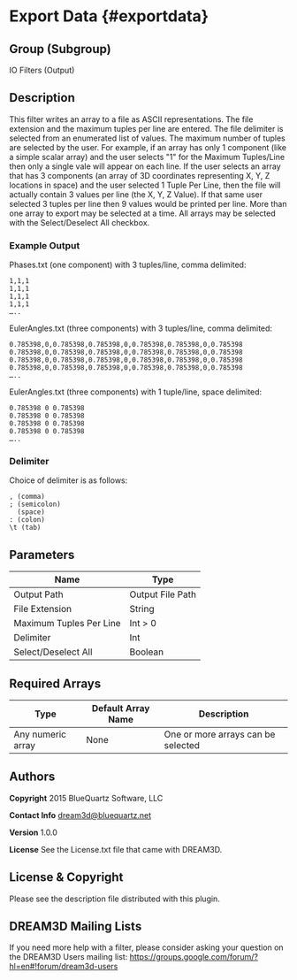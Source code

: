 Export Data {#exportdata}
=====

## Group (Subgroup) ##

IO Filters (Output)


## Description ##


This filter writes an array to a file as ASCII representations. The file extension and the
maximum tuples per line are entered. The file delimiter is selected from an enumerated
list of values. The maximum number of tuples are selected by the user. For example,
if an array has only 1 component (like a simple scalar array) and the user selects
"1" for the Maximum Tuples/Line then only a single vale will appear on each line.
If the user selects an array that has 3 components (an array of 3D coordinates representing
X, Y, Z locations in space) and the user selected 1 Tuple Per Line, then the file
will actually contain 3 values per line (the X, Y, Z Value). If that same user
selected 3 tuples per line then 9 values would be printed per line. More than one array to export may be selected at a time. All arrays may be selected with the Select/Deselect All checkbox.


### Example Output ###
Phases.txt (one component) with 3 tuples/line, comma delimited:     

	1,1,1
	1,1,1
	1,1,1  
	1,1,1
	….. 

EulerAngles.txt (three components) with 3 tuples/line, comma delimited:     

	0.785398,0,0.785398,0.785398,0,0.785398,0.785398,0,0.785398
	0.785398,0,0.785398,0.785398,0,0.785398,0.785398,0,0.785398
	0.785398,0,0.785398,0.785398,0,0.785398,0.785398,0,0.785398  
	0.785398,0,0.785398,0.785398,0,0.785398,0.785398,0,0.785398
	….. 

EulerAngles.txt (three components) with 1 tuple/line, space delimited:     

	0.785398 0 0.785398
	0.785398 0 0.785398
	0.785398 0 0.785398  
	0.785398 0 0.785398
	….. 

### Delimiter ###

Choice of delimiter is as follows:

    , (comma)
    ; (semicolon)
      (space)
    : (colon)
    \t (tab)

## Parameters ##

| Name             | Type |
|------------------|------|
| Output Path | Output File Path |
| File Extension | String |
| Maximum Tuples Per Line | Int > 0 |
| Delimiter | Int |
| Select/Deselect All | Boolean |



## Required Arrays ##

| Type | Default Array Name | Description |
|------|--------------------|-------------|
| Any numeric array | None | One or more arrays can be selected  |


## Authors ##

**Copyright** 2015 BlueQuartz Software, LLC

**Contact Info** dream3d@bluequartz.net

**Version** 1.0.0

**License**  See the License.txt file that came with DREAM3D.



## License & Copyright ##

Please see the description file distributed with this plugin.

## DREAM3D Mailing Lists ##

If you need more help with a filter, please consider asking your question on the DREAM3D Users mailing list:
https://groups.google.com/forum/?hl=en#!forum/dream3d-users


